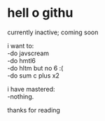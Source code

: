 <h1>hell o githu</h1>

currently inactive; coming soon

i want to:
<br>-do javscream
<br>-do hmtl6
<br>-do hltm but no 6 :(
<br>-do sum c plus x2

i have mastered:
<br>-nothing.

thanks for reading

<!---
joe culeira O_O
--->
